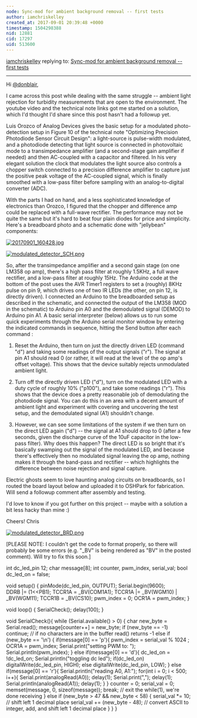 ```yaml
---
node: Sync-mod for ambient background removal -- first tests
author: iamchriskelley
created_at: 2017-09-01 20:39:48 +0000
timestamp: 1504298388
nid: 12881
cid: 17297
uid: 513600
---
```




[iamchriskelley](../profile/iamchriskelley) replying to: [Sync-mod for ambient background removal -- first tests](../notes/donblair/03-23-2016/sync-mod-for-ambient-background-removal-first-tests)

----
Hi [@donblair](/profile/donblair),

I came across this post while dealing with the same struggle -- ambient light rejection for turbidity measurements that are open to the environment. The youtube video and the technical note links got me started on a solution, which I'd thought I'd share since this post hasn't had a followup yet.

Luis Orozco of Analog Devices gives the basic setup for a modulated photo-detection setup in Figure 10 of the technical note "Optimizing Precision Photodiode Sensor Circuit Design": a light-source is pulse-width modulated, and a photodiode detecting that light source is connected in photovoltaic mode to a transimpedance amplifier (and a second-stage gain amplifier if needed) and then AC-coupled with a capacitor and filtered. In his very elegant solution the clock that modulates the light source also controls a chopper switch connected to a precision difference amplifier to capture just the positive peak voltage of the AC-coupled signal, which is finally smoothed with a low-pass filter before sampling with an analog-to-digital converter (ADC).

With the parts I had on hand, and a less sophisticated knowledge of electronics than Orozco, I figured that the chopper and difference amp could be replaced with a full-wave rectifier. The performance may not be quite the same but it's hard to beat four plain diodes for price and simplicity. Here's a breadboard photo and a schematic done with "jellybean" components:

[![20170901_160428.jpg](https://publiclab.org/system/images/photos/000/021/520/large/20170901_160428.jpg)](https://publiclab.org/system/images/photos/000/021/520/original/20170901_160428.jpg)



[![modulated_detector_SCH.png](https://publiclab.org/system/images/photos/000/021/517/large/modulated_detector_SCH.png)](https://publiclab.org/system/images/photos/000/021/517/original/modulated_detector_SCH.png)


So, after the transimpedance amplifier and a second gain stage (on one LM358 op amp), there's a high pass filter at roughly 1.5KHz, a full wave rectifier, and a low-pass filter at roughly 15Hz. The Arduino code at the bottom of the post uses the AVR Timer1 registers to set a (roughly) 8KHz pulse on pin 9, which drives one of two IR LEDs (the other, on pin 12, is directly driven). I connected an Arduino to the breadboarded setup as described in the schematic, and connected the output of the LM358 (MOD in the schematic) to Arduino pin A0 and the demodulated signal (DEMOD) to Arduino pin A1. A basic serial interpreter (below) allows us to run some quick experiments through the Arduino serial monitor window by entering the indicated commands in sequence, hitting the Send button after each command :

1. Reset the Arduino, then turn on just the directly driven LED (command "d") and taking some readings of the output signals ("r"). The signal at pin A1 should read 0 (or rather, it will read at the level of the op amp's offset voltage). This shows that the device suitably rejects unmodulated ambient light.

2. Turn off the directly driven LED ("d"), turn on the modulated LED with a duty cycle of roughly 10% ("p100"), and take some readings ("r"). This shows that the device does a pretty reasonable job of demodulating the photodiode signal. You can do this in an area with a decent amount of ambient light and experiment with covering and uncovering the test setup, and the demodulated signal (A1) shouldn't change. 

3. However, we can see some limitations of the system if we then turn on the direct LED again ("d") -- the signal at A1 should drop to 0 (after a few seconds, given the discharge curve of the 10uF capacitor in the low-pass filter). Why does this happen? The direct LED is so bright that it's basically swamping out the signal of the modulated LED, and because there's effectively then no modulated signal leaving the op amp, nothing makes it through the band-pass and rectifier -- which highlights the difference between noise rejection and signal capture.

Electric ghosts seem to love haunting analog circuits on breadboards, so I routed the board layout below and uploaded it to OSHPark for fabrication. Will send a followup comment after assembly and testing.

I'd love to know if you got further on this project -- maybe with a solution a bit less hacky than mine :)

Cheers!
Chris


[![modulated_detector_BRD.png](https://publiclab.org/system/images/photos/000/021/519/large/modulated_detector_BRD.png)](https://publiclab.org/system/images/photos/000/021/519/original/modulated_detector_BRD.png)


[PLEASE NOTE: I couldn't get the code to format properly, so there will probably be some errors (e.g. "_BV" is being rendered as "BV" in the posted comment). Will try to fix this soon.]

int dc_led_pin 12;
char message[8];
int counter, pwm_index, serial_val;
bool dc_led_on = false;
  
void setup() {
  pinMode(dc_led_pin, OUTPUT);
  Serial.begin(9600);  
  DDRB |= (1<<PB1);
  TCCR1A = _BV(COM1A1); TCCR1A |= _BV(WGM10) | _BV(WGM11);
  TCCR1B = _BV(CS10);
  pwm_index = 0;
  OCR1A = pwm_index; 
}

void loop() {
  SerialCheck();
  delay(100);
}

void SerialCheck(){
  while (Serial.available() > 0) {
    char new_byte = Serial.read();
    message[counter++] = new_byte;
    if (new_byte == -1) continue;  // if no characters are in the buffer read() returns -1
    else if (new_byte == '\n')
    {
      if(message[0] == 'p'){
        pwm_index = serial_val % 1024 ;
        OCR1A = pwm_index;
        Serial.print("setting PWM to: ");
        Serial.println(pwm_index);
      }
      else if(message[0] == 'd'){
        dc_led_on = !dc_led_on;
        Serial.println("toggling dc led");
        if(dc_led_on) digitalWrite(dc_led_pin, HIGH);
        else digitalWrite(dc_led_pin, LOW);
      }
      else if(message[0] == 'r'){
        Serial.println("reading A0, A1:");
        for(int i = 0; i < 500; i++){
          Serial.print(analogRead(A0)); delay(1);
          Serial.print(","); delay(1);
          Serial.println(analogRead(A1)); delay(1);
        }
      }
      counter = 0;
      serial_val = 0;
      memset(message, 0, sizeof(message));
      break;   // exit the while(1), we're done receiving
    }
    else if (new_byte > 47 && new_byte < 58)
    {
      serial_val *= 10;  // shift left 1 decimal place
      serial_val += (new_byte - 48); // convert ASCII to integer, add, and shift left 1 decimal place
    }
  }
}


